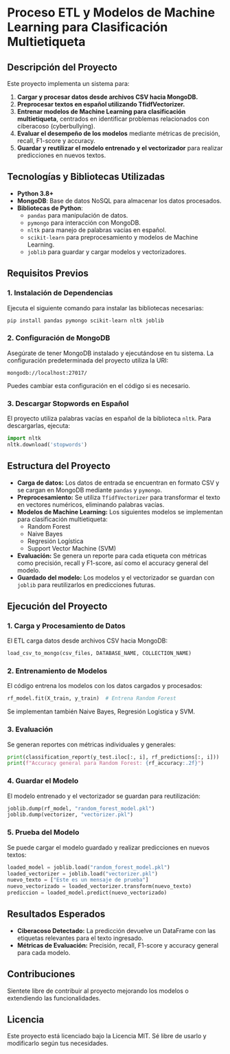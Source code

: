 # Proceso ETL y Modelos de Machine Learning para Clasificación Multietiqueta

## Descripción del Proyecto
Este proyecto implementa un sistema para:
1. **Cargar y procesar datos desde archivos CSV hacia MongoDB.**
2. **Preprocesar textos en español utilizando TfidfVectorizer.**
3. **Entrenar modelos de Machine Learning para clasificación multietiqueta**, centrados en identificar problemas relacionados con ciberacoso (cyberbullying).
4. **Evaluar el desempeño de los modelos** mediante métricas de precisión, recall, F1-score y accuracy.
5. **Guardar y reutilizar el modelo entrenado y el vectorizador** para realizar predicciones en nuevos textos.

## Tecnologías y Bibliotecas Utilizadas
- **Python 3.8+**
- **MongoDB**: Base de datos NoSQL para almacenar los datos procesados.
- **Bibliotecas de Python**:
  - `pandas` para manipulación de datos.
  - `pymongo` para interacción con MongoDB.
  - `nltk` para manejo de palabras vacías en español.
  - `scikit-learn` para preprocesamiento y modelos de Machine Learning.
  - `joblib` para guardar y cargar modelos y vectorizadores.

## Requisitos Previos
### 1. Instalación de Dependencias
Ejecuta el siguiente comando para instalar las bibliotecas necesarias:
```bash
pip install pandas pymongo scikit-learn nltk joblib
```

### 2. Configuración de MongoDB
Asegúrate de tener MongoDB instalado y ejecutándose en tu sistema. La configuración predeterminada del proyecto utiliza la URI:
```
mongodb://localhost:27017/
```
Puedes cambiar esta configuración en el código si es necesario.

### 3. Descargar Stopwords en Español
El proyecto utiliza palabras vacías en español de la biblioteca `nltk`. Para descargarlas, ejecuta:
```python
import nltk
nltk.download('stopwords')
```

## Estructura del Proyecto
- **Carga de datos:**
  Los datos de entrada se encuentran en formato CSV y se cargan en MongoDB mediante `pandas` y `pymongo`.
- **Preprocesamiento:**
  Se utiliza `TfidfVectorizer` para transformar el texto en vectores numéricos, eliminando palabras vacías.
- **Modelos de Machine Learning:**
  Los siguientes modelos se implementan para clasificación multietiqueta:
  - Random Forest
  - Naive Bayes
  - Regresión Logística
  - Support Vector Machine (SVM)
- **Evaluación:**
  Se genera un reporte para cada etiqueta con métricas como precisión, recall y F1-score, así como el accuracy general del modelo.
- **Guardado del modelo:**
  Los modelos y el vectorizador se guardan con `joblib` para reutilizarlos en predicciones futuras.

## Ejecución del Proyecto
### 1. Carga y Procesamiento de Datos
El ETL carga datos desde archivos CSV hacia MongoDB:
```python
load_csv_to_mongo(csv_files, DATABASE_NAME, COLLECTION_NAME)
```

### 2. Entrenamiento de Modelos
El código entrena los modelos con los datos cargados y procesados:
```python
rf_model.fit(X_train, y_train)  # Entrena Random Forest
```
Se implementan también Naive Bayes, Regresión Logística y SVM.

### 3. Evaluación
Se generan reportes con métricas individuales y generales:
```python
print(classification_report(y_test.iloc[:, i], rf_predictions[:, i]))
print(f"Accuracy general para Random Forest: {rf_accuracy:.2f}")
```

### 4. Guardar el Modelo
El modelo entrenado y el vectorizador se guardan para reutilización:
```python
joblib.dump(rf_model, "random_forest_model.pkl")
joblib.dump(vectorizer, "vectorizer.pkl")
```

### 5. Prueba del Modelo
Se puede cargar el modelo guardado y realizar predicciones en nuevos textos:
```python
loaded_model = joblib.load("random_forest_model.pkl")
loaded_vectorizer = joblib.load("vectorizer.pkl")
nuevo_texto = ["Este es un mensaje de prueba"]
nuevo_vectorizado = loaded_vectorizer.transform(nuevo_texto)
prediccion = loaded_model.predict(nuevo_vectorizado)
```

## Resultados Esperados
- **Ciberacoso Detectado:**
  La predicción devuelve un DataFrame con las etiquetas relevantes para el texto ingresado.
- **Métricas de Evaluación:**
  Precisión, recall, F1-score y accuracy general para cada modelo.

## Contribuciones
Sientete libre de contribuir al proyecto mejorando los modelos o extendiendo las funcionalidades.

## Licencia
Este proyecto está licenciado bajo la Licencia MIT. Sé libre de usarlo y modificarlo según tus necesidades.
